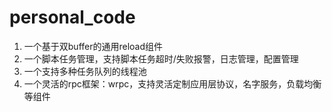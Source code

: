 # personal_code
1. 一个基于双buffer的通用reload组件
2. 一个脚本任务管理，支持脚本任务超时/失败报警，日志管理，配置管理
3. 一个支持多种任务队列的线程池
4. 一个灵活的rpc框架：wrpc，支持灵活定制应用层协议，名字服务，负载均衡等组件

